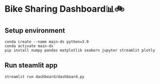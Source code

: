 # Bike Sharing Dashboard📊🚲

## Setup environment
```
conda create --name main-ds python=3.9
conda activate main-ds`
pip install numpy pandas matplotlib seaborn jupyter streamlit plotly
```

## Run steamlit app
```
streamlit run dashboard/dashboard.py
```